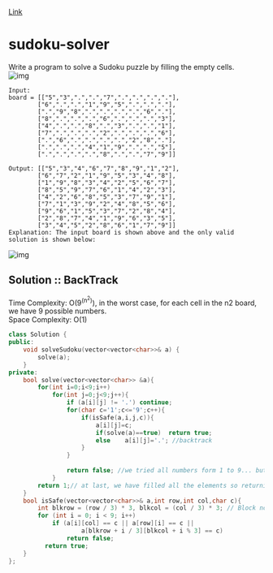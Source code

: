 [Link](https://leetcode.com/problems/sudoku-solver/)
# sudoku-solver
Write a program to solve a Sudoku puzzle by filling the empty cells.<br>
![img](https://upload.wikimedia.org/wikipedia/commons/thumb/f/ff/Sudoku-by-L2G-20050714.svg/250px-Sudoku-by-L2G-20050714.svg.png)
```
Input: 
board = [["5","3",".",".","7",".",".",".","."],
        ["6",".",".","1","9","5",".",".","."],
        [".","9","8",".",".",".",".","6","."],
        ["8",".",".",".","6",".",".",".","3"],
        ["4",".",".","8",".","3",".",".","1"],
        ["7",".",".",".","2",".",".",".","6"],
        [".","6",".",".",".",".","2","8","."],
        [".",".",".","4","1","9",".",".","5"],
        [".",".",".",".","8",".",".","7","9"]]

Output: [["5","3","4","6","7","8","9","1","2"],
        ["6","7","2","1","9","5","3","4","8"],
        ["1","9","8","3","4","2","5","6","7"],
        ["8","5","9","7","6","1","4","2","3"],
        ["4","2","6","8","5","3","7","9","1"],
        ["7","1","3","9","2","4","8","5","6"],
        ["9","6","1","5","3","7","2","8","4"],
        ["2","8","7","4","1","9","6","3","5"],
        ["3","4","5","2","8","6","1","7","9"]]
Explanation: The input board is shown above and the only valid solution is shown below:
```
![img](https://upload.wikimedia.org/wikipedia/commons/thumb/3/31/Sudoku-by-L2G-20050714_solution.svg/250px-Sudoku-by-L2G-20050714_solution.svg.png)

## Solution :: BackTrack
Time Complexity: O(9<sup>(n<sup>2</sup>)</sup>), in the worst case, for each cell in the n2 board, we have 9 possible numbers.<br>
Space Complexity: O(1)
```cpp
class Solution {
public:
    void solveSudoku(vector<vector<char>>& a) {
        solve(a);
    }
private:
    bool solve(vector<vector<char>> &a){
        for(int i=0;i<9;i++)
            for(int j=0;j<9;j++){
                if (a[i][j] != '.') continue;
                for(char c='1';c<='9';c++){
                    if(isSafe(a,i,j,c)){
                        a[i][j]=c;
                        if(solve(a)==true)  return true;
                        else    a[i][j]='.'; //backtrack   
                    }
                }
                
                return false; //we tried all numbers form 1 to 9... but none satisfied any condition so return false
            }
        return 1;// at last, we have filled all the elements so returning true
    }
    bool isSafe(vector<vector<char>>& a,int row,int col,char c){
        int blkrow = (row / 3) * 3, blkcol = (col / 3) * 3; // Block no. is i/3, first element is i/3*3
        for (int i = 0; i < 9; i++)
            if (a[i][col] == c || a[row][i] == c || 
                    a[blkrow + i / 3][blkcol + i % 3] == c)
                return false;
          return true;
    }
};
```